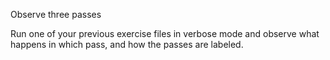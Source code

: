 Observe three passes

Run one of your previous exercise files in verbose mode and observe what
happens in which pass, and how the passes are labeled.
